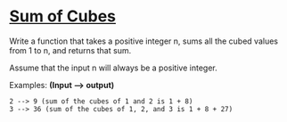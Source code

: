 # [Sum of Cubes](https://www.codewars.com/kata/sum-of-cubes "https://www.codewars.com/kata/59a8570b570190d313000037")

Write a function that takes a positive integer n, sums all the cubed values from 1 to n, and returns that sum.

Assume that the input n will always be a positive integer.

Examples: **(Input --> output)**
```
2 --> 9 (sum of the cubes of 1 and 2 is 1 + 8)
3 --> 36 (sum of the cubes of 1, 2, and 3 is 1 + 8 + 27)
```